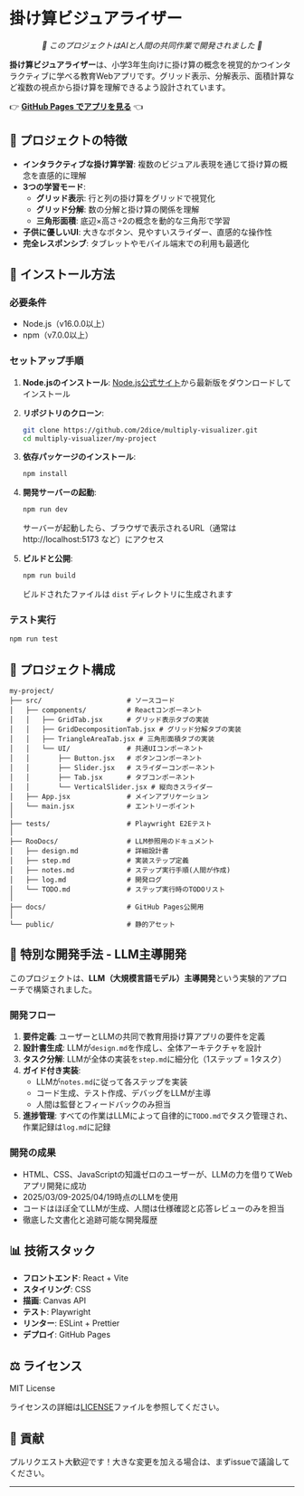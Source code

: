 # 掛け算ビジュアライザー

<p align="center">
  <i>🤖 このプロジェクトはAIと人間の共同作業で開発されました 🧠</i>
</p>

**掛け算ビジュアライザー**は、小学3年生向けに掛け算の概念を視覚的かつインタラクティブに学べる教育Webアプリです。グリッド表示、分解表示、面積計算など複数の視点から掛け算を理解できるよう設計されています。

👉 **[GitHub Pages でアプリを見る](https://2dice.github.io/multiply-visualizer)** 👈

## 🌟 プロジェクトの特徴

- **インタラクティブな掛け算学習**: 複数のビジュアル表現を通じて掛け算の概念を直感的に理解
- **3つの学習モード**:
  - **グリッド表示**: 行と列の掛け算をグリッドで視覚化
  - **グリッド分解**: 数の分解と掛け算の関係を理解
  - **三角形面積**: 底辺×高さ÷2の概念を動的な三角形で学習
- **子供に優しいUI**: 大きなボタン、見やすいスライダー、直感的な操作性
- **完全レスポンシブ**: タブレットやモバイル端末での利用も最適化

## 🚀 インストール方法

### 必要条件

- Node.js（v16.0.0以上）
- npm（v7.0.0以上）

### セットアップ手順

1. **Node.jsのインストール**:
   [Node.js公式サイト](https://nodejs.org/)から最新版をダウンロードしてインストール

2. **リポジトリのクローン**:

   ```bash
   git clone https://github.com/2dice/multiply-visualizer.git
   cd multiply-visualizer/my-project
   ```

3. **依存パッケージのインストール**:

   ```bash
   npm install
   ```

4. **開発サーバーの起動**:

   ```bash
   npm run dev
   ```

   サーバーが起動したら、ブラウザで表示されるURL（通常は http://localhost:5173 など）にアクセス

5. **ビルドと公開**:
   ```bash
   npm run build
   ```
   ビルドされたファイルは `dist` ディレクトリに生成されます

### テスト実行

```bash
npm run test
```

## 📂 プロジェクト構成

```
my-project/
├── src/                     # ソースコード
│   ├── components/          # Reactコンポーネント
│   │   ├── GridTab.jsx      # グリッド表示タブの実装
│   │   ├── GridDecompositionTab.jsx # グリッド分解タブの実装
│   │   ├── TriangleAreaTab.jsx # 三角形面積タブの実装
│   │   └── UI/              # 共通UIコンポーネント
│   │       ├── Button.jsx   # ボタンコンポーネント
│   │       ├── Slider.jsx   # スライダーコンポーネント
│   │       ├── Tab.jsx      # タブコンポーネント
│   │       └── VerticalSlider.jsx # 縦向きスライダー
│   ├── App.jsx              # メインアプリケーション
│   └── main.jsx             # エントリーポイント
│
├── tests/                   # Playwright E2Eテスト
│
├── RooDocs/                 # LLM参照用のドキュメント
│   ├── design.md            # 詳細設計書
│   ├── step.md              # 実装ステップ定義
│   ├── notes.md             # ステップ実行手順(人間が作成)
│   ├── log.md               # 開発ログ
│   └── TODO.md              # ステップ実行時のTODOリスト
│
├── docs/                    # GitHub Pages公開用
│
└── public/                  # 静的アセット
```

## 🧠 特別な開発手法 - LLM主導開発

このプロジェクトは、**LLM（大規模言語モデル）主導開発**という実験的アプローチで構築されました。

### 開発フロー

1. **要件定義**: ユーザーとLLMの共同で教育用掛け算アプリの要件を定義
2. **設計書生成**: LLMが`design.md`を作成し、全体アーキテクチャを設計
3. **タスク分解**: LLMが全体の実装を`step.md`に細分化（1ステップ = 1タスク）
4. **ガイド付き実装**:
   - LLMが`notes.md`に従って各ステップを実装
   - コード生成、テスト作成、デバッグをLLMが主導
   - 人間は監督とフィードバックのみ担当
5. **進捗管理**: すべての作業はLLMによって自律的に`TODO.md`でタスク管理され、作業記録は`log.md`に記録

### 開発の成果

- HTML、CSS、JavaScriptの知識ゼロのユーザーが、LLMの力を借りてWebアプリ開発に成功
- 2025/03/09-2025/04/19時点のLLMを使用
- コードはほぼ全てLLMが生成、人間は仕様確認と応答レビューのみを担当
- 徹底した文書化と追跡可能な開発履歴

## 📊 技術スタック

- **フロントエンド**: React + Vite
- **スタイリング**: CSS
- **描画**: Canvas API
- **テスト**: Playwright
- **リンター**: ESLint + Prettier
- **デプロイ**: GitHub Pages

## ⚖️ ライセンス

MIT License

ライセンスの詳細は[LICENSE](./LICENSE)ファイルを参照してください。

## 👥 貢献

プルリクエスト大歓迎です！大きな変更を加える場合は、まずissueで議論してください。

---

